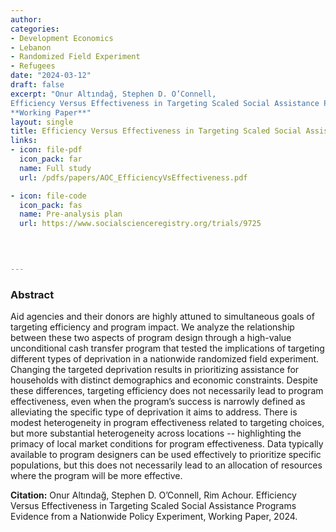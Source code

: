 ```yaml
---
author: 
categories:
- Development Economics
- Lebanon
- Randomized Field Experiment
- Refugees 
date: "2024-03-12"
draft: false
excerpt: "Onur Altındağ, Stephen D. O’Connell,
Efficiency Versus Effectiveness in Targeting Scaled Social Assistance Programs Evidence from a Nationwide Policy Experiment, 
**Working Paper**"
layout: single
title: Efficiency Versus Effectiveness in Targeting Scaled Social Assistance Programs Evidence from a Nationwide Policy Experiment
links:
- icon: file-pdf
  icon_pack: far
  name: Full study  
  url: /pdfs/papers/AOC_EfficiencyVsEffectiveness.pdf

- icon: file-code
  icon_pack: fas
  name: Pre-analysis plan   
  url: https://www.socialscienceregistry.org/trials/9725


  
  
---
```


### Abstract 

Aid agencies and their donors are highly attuned to simultaneous goals of targeting efficiency and program impact. We analyze the relationship between these two aspects of program design through a high-value unconditional cash transfer program that tested the implications of targeting different types of deprivation in a nationwide randomized field experiment. Changing the targeted deprivation results in prioritizing assistance for households with distinct demographics and economic constraints. Despite these differences, targeting efficiency does not necessarily lead to program effectiveness, even when the program’s success is narrowly defined as alleviating the specific type of deprivation it aims to address.  There is modest heterogeneity in program effectiveness related to targeting choices, but more substantial heterogeneity across locations -- highlighting the primacy of local market conditions for program effectiveness.  Data typically available to program designers can be used effectively to prioritize specific populations, but  this does not necessarily lead to an allocation of resources where the program will be more effective. 

**Citation:** Onur Altındağ, Stephen D. O’Connell, Rim Achour. 
Efficiency Versus Effectiveness in Targeting Scaled Social Assistance Programs Evidence from a Nationwide Policy Experiment,
Working Paper, 2024. 




